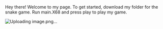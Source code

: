 Hey there! Welcome to my page. To get started, download my folder for the snake game. Run main.X68 and press play to play my game.

![Uploading image.png…]()
